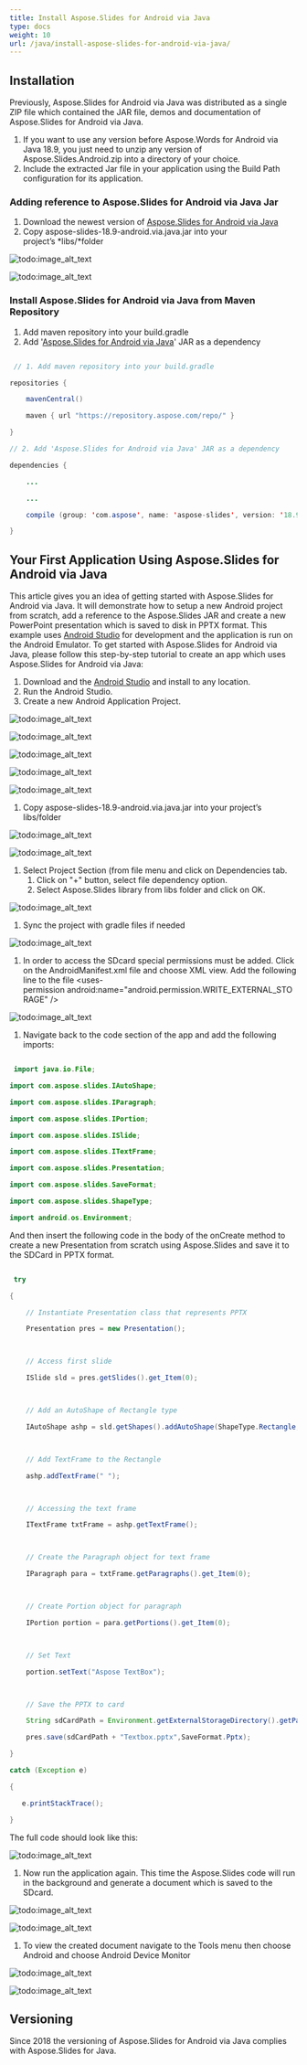 ```yaml
---
title: Install Aspose.Slides for Android via Java
type: docs
weight: 10
url: /java/install-aspose-slides-for-android-via-java/
---
```





## **Installation**
Previously, Aspose.Slides for Android via Java was distributed as a single ZIP file which contained the JAR file, demos and documentation of Aspose.Slides for Android via Java.

1. If you want to use any version before Aspose.Words for Android via Java 18.9, you just need to unzip any version of Aspose.Slides.Android.zip into a directory of your choice.
1. Include the extracted Jar file in your application using the Build Path configuration for its application.
### **Adding reference to Aspose.Slides for Android via Java Jar**
1. Download the newest version of [Aspose.Slides for Android via Java](https://downloads.aspose.com/slides/androidjava)
1. Copy aspose-slides-18.9-android.via.java.jar into your project’s *libs/*folder

![todo:image_alt_text](install-aspose-slides-for-android-via-java_1.png)

![todo:image_alt_text](install-aspose-slides-for-android-via-java_2.png)
### **Install Aspose.Slides for Android via Java from Maven Repository**
1. Add maven repository into your build.gradle 
1. Add '[Aspose.Slides for Android via Java](https://repository.aspose.com/webapp/#/artifacts/browse/tree/General/repo/com/aspose/aspose-slides/)' JAR as a dependency

``` java

 // 1. Add maven repository into your build.gradle 

repositories {

    mavenCentral()

    maven { url "https://repository.aspose.com/repo/" }

}

// 2. Add 'Aspose.Slides for Android via Java' JAR as a dependency

dependencies {

    ...

    ...

    compile (group: 'com.aspose', name: 'aspose-slides', version: '18.9', classifier: 'android.via.java')

}

```
## **Your First Application Using Aspose.Slides for Android via Java**
This article gives you an idea of getting started with Aspose.Slides for Android via Java. It will demonstrate how to setup a new Android project from scratch, add a reference to the Aspose.Slides JAR and create a new PowerPoint presentation which is saved to disk in PPTX format. This example uses [Android Studio](https://developer.android.com/studio/index.html) for development and the application is run on the Android Emulator. To get started with Aspose.Slides for Android via Java, please follow this step-by-step tutorial to create an app which uses Aspose.Slides for Android via Java:

1. Download and the [Android Studio](https://developer.android.com/studio/index.html) and install to any location.
1. Run the Android Studio.
1. Create a new Android Application Project.

![todo:image_alt_text](install-aspose-slides-for-android-via-java_3.png)

![todo:image_alt_text](install-aspose-slides-for-android-via-java_4.png)

![todo:image_alt_text](install-aspose-slides-for-android-via-java_5.png)

![todo:image_alt_text](install-aspose-slides-for-android-via-java_6.png)

![todo:image_alt_text](install-aspose-slides-for-android-via-java_7.png)





1. Copy aspose-slides-18.9-android.via.java.jar into your project’s libs/folder

![todo:image_alt_text](install-aspose-slides-for-android-via-java_1.png)

![todo:image_alt_text](install-aspose-slides-for-android-via-java_2.png)




1. Select Project Section (from file menu and click on Dependencies tab.
   1. Click on "+" button, select file dependency option.
   1. Select Aspose.Slides library from libs folder and click on OK.

![todo:image_alt_text](install-aspose-slides-for-android-via-java_10.png)




1. Sync the project with gradle files if needed

![todo:image_alt_text](install-aspose-slides-for-android-via-java_11.png)





1. In order to access the SDcard special permissions must be added. Click on the AndroidManifest.xml file and choose XML view. Add the following line to the file <uses-permission android:name="android.permission.WRITE_EXTERNAL_STORAGE" />



![todo:image_alt_text](install-aspose-slides-for-android-via-java_12.png)




1. Navigate back to the code section of the app and add the following imports: 

``` java

 import java.io.File;

import com.aspose.slides.IAutoShape;

import com.aspose.slides.IParagraph;

import com.aspose.slides.IPortion;

import com.aspose.slides.ISlide;

import com.aspose.slides.ITextFrame;

import com.aspose.slides.Presentation;

import com.aspose.slides.SaveFormat;

import com.aspose.slides.ShapeType;

import android.os.Environment; 

```

And then insert the following code in the body of the onCreate method to create a new Presentation from scratch using Aspose.Slides and save it to the SDCard in PPTX format.

``` java

 try

{

    // Instantiate Presentation class that represents PPTX

    Presentation pres = new Presentation();



    // Access first slide

    ISlide sld = pres.getSlides().get_Item(0);



    // Add an AutoShape of Rectangle type

    IAutoShape ashp = sld.getShapes().addAutoShape(ShapeType.Rectangle, 150, 75, 150, 50);



    // Add TextFrame to the Rectangle

    ashp.addTextFrame(" ");



    // Accessing the text frame

    ITextFrame txtFrame = ashp.getTextFrame();



    // Create the Paragraph object for text frame

    IParagraph para = txtFrame.getParagraphs().get_Item(0);



    // Create Portion object for paragraph

    IPortion portion = para.getPortions().get_Item(0);



    // Set Text

    portion.setText("Aspose TextBox");



    // Save the PPTX to card

    String sdCardPath = Environment.getExternalStorageDirectory().getPath() + File.separator;

    pres.save(sdCardPath + "Textbox.pptx",SaveFormat.Pptx);

}

catch (Exception e)

{

   e.printStackTrace();

}

```

The full code should look like this:

![todo:image_alt_text](install-aspose-slides-for-android-via-java_13.png)



1. Now run the application again. This time the Aspose.Slides code will run in the background and generate a document which is saved to the SDcard.

![todo:image_alt_text](install-aspose-slides-for-android-via-java_14.png)

![todo:image_alt_text](install-aspose-slides-for-android-via-java_15.jpg)

1. To view the created document navigate to the Tools menu then choose Android and choose Android Device Monitor

![todo:image_alt_text](install-aspose-slides-for-android-via-java_16.jpg)




![todo:image_alt_text](install-aspose-slides-for-android-via-java_17.jpg)
## **Versioning**
Since 2018 the versioning of Aspose.Slides for Android via Java complies with Aspose.Slides for Java. 


